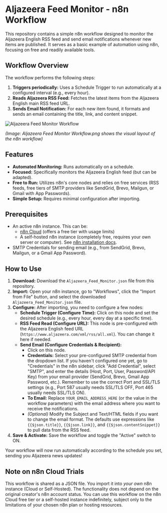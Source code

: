 # Aljazeera Feed Monitor - n8n Workflow

This repository contains a simple n8n workflow designed to monitor the Aljazeera English RSS feed and send email notifications whenever new items are published. It serves as a basic example of automation using n8n, focusing on free and readily available tools.

## Workflow Overview

The workflow performs the following steps:

1.  **Triggers periodically:** Uses a Schedule Trigger to run automatically at a configured interval (e.g., every hour).
2.  **Reads Aljazeera RSS Feed:** Fetches the latest items from the Aljazeera English main RSS feed URL.
3.  **Sends Email Notification:** For each new item found, it formats and sends an email containing the title, link, and content snippet.

![Aljazeera Feed Monitor Workflow](https://github.com/user-attachments/assets/dc1b1c52-5f86-40c1-aca8-94e04654a69a)


*(Image: Aljazeera Feed Monitor Workflow.png shows the visual layout of the n8n workflow)*

## Features

*   **Automated Monitoring:** Runs automatically on a schedule.
*   **Focused:** Specifically monitors the Aljazeera English feed (but can be adapted).
*   **Free to Run:** Utilizes n8n's core nodes and relies on free services (RSS feeds, free tiers of SMTP providers like SendGrid, Brevo, Mailgun, or Gmail with App Passwords).
*   **Simple Setup:** Requires minimal configuration after importing.

## Prerequisites

*   An active n8n instance. This can be:
    *   [n8n Cloud](https://n8n.cloud/) (offers a free tier with usage limits)
    *   A self-hosted n8n instance (completely free, requires your own server or computer). See [n8n installation docs](https://docs.n8n.io/hosting/installation/).
*   SMTP Credentials for sending email (e.g., from SendGrid, Brevo, Mailgun, or a Gmail App Password).

## How to Use

1.  **Download:** Download the `Aljazeera_Feed_Monitor.json` file from this repository.
2.  **Import:** Open your n8n instance, go to "Workflows", click the "Import from File" button, and select the downloaded `Aljazeera_Feed_Monitor.json` file.
3.  **Configure:** After importing, you need to configure a few nodes:
    *   **Schedule Trigger (Configure Time):** Click on this node and set the desired schedule (e.g., every hour, every day at a specific time).
    *   **RSS Feed Read (Configure URL):** This node is pre-configured with the Aljazeera English feed URL (`https://www.aljazeera.com/xml/rss/all.xml`). You can change it here if needed.
    *   **Send Email (Configure Credentials & Recipient):**
        *   Click on this node.
        *   **Credentials:** Select your pre-configured SMTP credential from the dropdown list. If you haven't configured one yet, go to "Credentials" in the n8n sidebar, click "Add Credential", select "SMTP", and enter the details (Host, Port, User, Password/API Key) from your email provider (SendGrid, Brevo, Gmail App Password, etc.). Remember to use the correct Port and SSL/TLS settings (e.g., Port 587 usually needs SSL/TLS OFF, Port 465 usually needs SSL/TLS ON).
        *   **To Email:** Replace `YOUR_EMAIL_ADDRESS_HERE` (or the value in the workflow parameters) with the email address where you want to receive the notifications.
        *   *(Optional)* Modify the Subject and Text/HTML fields if you want to change the email format. The defaults use expressions like `{{$json.title}}`, `{{$json.link}}`, and `{{$json.contentSnippet}}` to pull data from the RSS feed.
4.  **Save & Activate:** Save the workflow and toggle the "Active" switch to ON.

Your workflow will now run automatically according to the schedule you set, sending you Aljazeera news updates!

## Note on n8n Cloud Trials

This workflow is shared as a JSON file. You import it into *your own* n8n instance (Cloud or Self-Hosted). The functionality does not depend on the original creator's n8n account status. You can use this workflow on the n8n Cloud free tier or a self-hosted instance indefinitely, subject only to the limitations of your chosen n8n plan or hosting resources.
